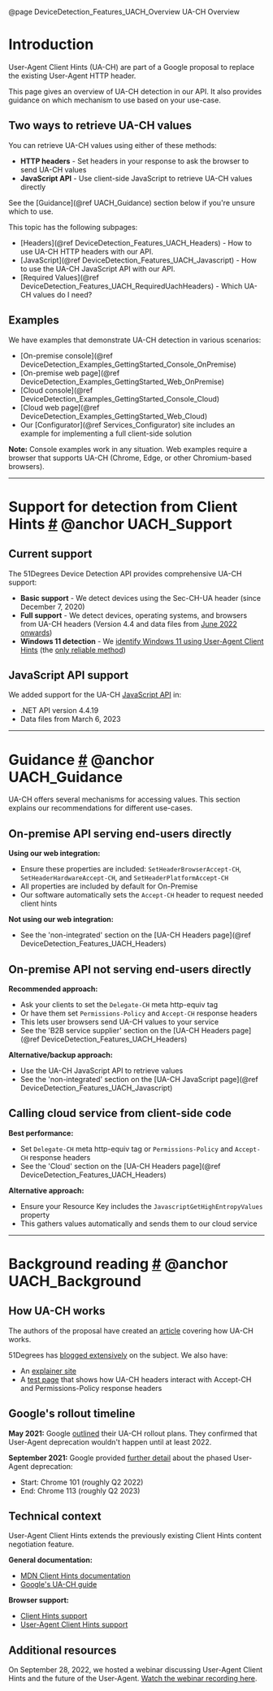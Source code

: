 @page DeviceDetection_Features_UACH_Overview UA-CH Overview

# Introduction

User-Agent Client Hints (UA-CH) are part of a Google proposal to replace the existing User-Agent HTTP header.

This page gives an overview of UA-CH detection in our API. It also provides guidance on which mechanism to use based on your use-case.

## Two ways to retrieve UA-CH values


You can retrieve UA-CH values using either of these methods:

- **HTTP headers** - Set headers in your response to ask the browser to send UA-CH values
- **JavaScript API** - Use client-side JavaScript to retrieve UA-CH values directly

See the [Guidance](@ref UACH_Guidance) section below if you're unsure which to use.

This topic has the following subpages:

- [Headers](@ref DeviceDetection_Features_UACH_Headers) - How to use UA-CH HTTP headers with our API.
- [JavaScript](@ref DeviceDetection_Features_UACH_Javascript) - How to use the UA-CH JavaScript API with our API.
- [Required Values](@ref DeviceDetection_Features_UACH_RequiredUachHeaders) - Which UA-CH values do I need?

## Examples


We have examples that demonstrate UA-CH detection in various scenarios:

- [On-premise console](@ref DeviceDetection_Examples_GettingStarted_Console_OnPremise) 
- [On-premise web page](@ref DeviceDetection_Examples_GettingStarted_Web_OnPremise) 
- [Cloud console](@ref DeviceDetection_Examples_GettingStarted_Console_Cloud) 
- [Cloud web page](@ref DeviceDetection_Examples_GettingStarted_Web_Cloud)
- Our [Configurator](@ref Services_Configurator) site includes an example for implementing a full client-side solution

**Note:** Console examples work in any situation. Web examples require a browser that supports UA-CH (Chrome, Edge, or other Chromium-based browsers).

---

# Support for detection from Client Hints <a href="#UACH_Support">#</a> @anchor UACH_Support

## Current support


The 51Degrees Device Detection API provides comprehensive UA-CH support:

- **Basic support** - We detect devices using the Sec-CH-UA header (since December 7, 2020)
- **Full support** - We detect devices, operating systems, and browsers from UA-CH headers (Version 4.4 and data files from [June 2022 onwards](https://51degrees.com/blog/updates-to-user-agent-client-hints-version-4-4))
- **Windows 11 detection** - We [identify Windows 11 using User-Agent Client Hints](https://51degrees.com/blog/windows-11-detectable-with-uach) (the [only reliable method](https://docs.microsoft.com/en-us/microsoft-edge/web-platform/how-to-detect-win11))

## JavaScript API support


We added support for the UA-CH [JavaScript API](https://developer.mozilla.org/en-US/docs/Web/API/User-Agent_Client_Hints_API) in:

- .NET API version 4.4.19 
- Data files from March 6, 2023

---

# Guidance <a href="#UACH_Guidance">#</a> @anchor UACH_Guidance

UA-CH offers several mechanisms for accessing values. This section explains our recommendations for different use-cases.

## On-premise API serving end-users directly


**Using our web integration:**
- Ensure these properties are included: `SetHeaderBrowserAccept-CH`, `SetHeaderHardwareAccept-CH`, and `SetHeaderPlatformAccept-CH`
- All properties are included by default for On-Premise
- Our software automatically sets the `Accept-CH` header to request needed client hints

**Not using our web integration:**
- See the 'non-integrated' section on the [UA-CH Headers page](@ref DeviceDetection_Features_UACH_Headers)

## On-premise API not serving end-users directly


**Recommended approach:**
- Ask your clients to set the `Delegate-CH` meta http-equiv tag
- Or have them set `Permissions-Policy` and `Accept-CH` response headers
- This lets user browsers send UA-CH values to your service
- See the 'B2B service supplier' section on the [UA-CH Headers page](@ref DeviceDetection_Features_UACH_Headers)

**Alternative/backup approach:**
- Use the UA-CH JavaScript API to retrieve values
- See the 'non-integrated' section on the [UA-CH JavaScript page](@ref DeviceDetection_Features_UACH_Javascript)

## Calling cloud service from client-side code


**Best performance:**
- Set `Delegate-CH` meta http-equiv tag or `Permissions-Policy` and `Accept-CH` response headers
- See the 'Cloud' section on the [UA-CH Headers page](@ref DeviceDetection_Features_UACH_Headers)

**Alternative approach:**
- Ensure your Resource Key includes the `JavascriptGetHighEntropyValues` property
- This gathers values automatically and sends them to our cloud service

---

# Background reading <a href="#UACH_Background">#</a> @anchor UACH_Background 

## How UA-CH works


The authors of the proposal have created an [article](https://web.dev/user-agent-client-hints) covering how UA-CH works.

51Degrees has [blogged extensively](https://51degrees.com/resources/blogs/tag/Client%20Hints) on the subject. We also have:

- An [explainer site](https://learnclienthints.com/)
- A [test page](https://51degrees.com/client-hints) that shows how UA-CH headers interact with Accept-CH and Permissions-Policy response headers

## Google's rollout timeline


**May 2021:** Google [outlined](https://blog.chromium.org/2021/05/update-on-user-agent-string-reduction.html) their UA-CH rollout plans. They confirmed that User-Agent deprecation wouldn't happen until at least 2022.

**September 2021:** Google provided [further detail](https://blog.chromium.org/2021/09/user-agent-reduction-origin-trial-and-dates.html) about the phased User-Agent deprecation:
- Start: Chrome 101 (roughly Q2 2022)
- End: Chrome 113 (roughly Q2 2023)

## Technical context


User-Agent Client Hints extends the previously existing Client Hints content negotiation feature.

**General documentation:**
- [MDN Client Hints documentation](https://developer.mozilla.org/en-US/docs/Glossary/Client_hints)
- [Google's UA-CH guide](https://web.dev/user-agent-client-hints/)

**Browser support:**
- [Client Hints support](https://caniuse.com/client-hints-dpr-width-viewport)
- [User-Agent Client Hints support](https://caniuse.com/mdn-api_navigator_useragentdata)

## Additional resources


On September 28, 2022, we hosted a webinar discussing User-Agent Client Hints and the future of the User-Agent. [Watch the webinar recording here](https://vimeo.com/755026259).
